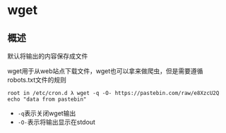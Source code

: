 # wget

## 概述

默认将输出的内容保存成文件

wget用于从web站点下载文件，wget也可以拿来做爬虫，但是需要遵循robots.txt文件的规则

```
root in /etc/cron.d λ wget -q -O- https://pastebin.com/raw/e8XzcU2Q
echo "data from pastebin"
```

- `-q`表示关闭wget输出
- `-O-`表示将输出显示在stdout